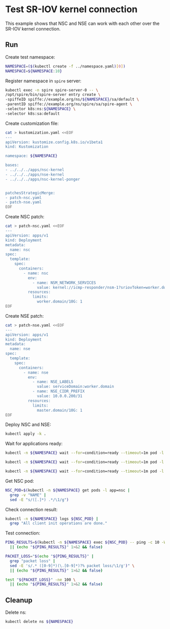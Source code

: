 # Test SR-IOV kernel connection

This example shows that NSC and NSE can work with each other over the SR-IOV kernel connection.

## Run

Create test namespace:
```bash
NAMESPACE=($(kubectl create -f ../namespace.yaml)[0])
NAMESPACE=${NAMESPACE:10}
```

Register namespace in `spire` server:
```bash
kubectl exec -n spire spire-server-0 -- \
/opt/spire/bin/spire-server entry create \
-spiffeID spiffe://example.org/ns/${NAMESPACE}/sa/default \
-parentID spiffe://example.org/ns/spire/sa/spire-agent \
-selector k8s:ns:${NAMESPACE} \
-selector k8s:sa:default
```

Create customization file:
```bash
cat > kustomization.yaml <<EOF
---
apiVersion: kustomize.config.k8s.io/v1beta1
kind: Kustomization

namespace: ${NAMESPACE}

bases:
- ../../../apps/nsc-kernel
- ../../../apps/nse-kernel
- ../../../apps/nsc-kernel-ponger


patchesStrategicMerge:
- patch-nsc.yaml
- patch-nse.yaml
EOF
```

Create NSC patch:
```bash
cat > patch-nsc.yaml <<EOF
---
apiVersion: apps/v1
kind: Deployment
metadata:
  name: nsc
spec:
  template:
    spec:
      containers:
        - name: nsc
          env:
            - name: NSM_NETWORK_SERVICES
              value: kernel://icmp-responder/nsm-1?sriovToken=worker.domain/10G
          resources:
            limits:
              worker.domain/10G: 1
EOF
```

Create NSE patch:
```bash
cat > patch-nse.yaml <<EOF
---
apiVersion: apps/v1
kind: Deployment
metadata:
  name: nse
spec:
  template:
    spec:
      containers:
        - name: nse
          env:
            - name: NSE_LABELS
              value: serviceDomain:worker.domain
            - name: NSE_CIDR_PREFIX
              value: 10.0.0.200/31
          resources:
            limits:
              master.domain/10G: 1
EOF
```

Deploy NSC and NSE:
```bash
kubectl apply -k .
```

Wait for applications ready:
```bash
kubectl -n ${NAMESPACE} wait --for=condition=ready --timeout=1m pod -l app=nsc
```
```bash
kubectl -n ${NAMESPACE} wait --for=condition=ready --timeout=1m pod -l app=nse
```
```bash
kubectl -n ${NAMESPACE} wait --for=condition=ready --timeout=1m pod -l app=ponger
```

Get NSC pod:
```bash
NSC_POD=$(kubectl -n ${NAMESPACE} get pods -l app=nsc |
  grep -v "NAME" |
  sed -E "s/([.]*) .*/\1/g")
```

Check connection result:
```bash
kubectl -n ${NAMESPACE} logs ${NSC_POD} |
  grep "All client init operations are done."
```

Test connection:
```bash
PING_RESULTS=$(kubectl -n ${NAMESPACE} exec ${NSC_POD} -- ping -c 10 -W 1 10.0.0.200 2>&1) \
  || (echo "${PING_RESULTS}" 1>&2 && false)
```
```bash
PACKET_LOSS="$(echo "${PING_RESULTS}" |
  grep "packet loss" |
  sed -E 's/.* ([0-9]*)(\.[0-9]*)?% packet loss/\1/g')" \
  || (echo "${PING_RESULTS}" 1>&2 && false)
```
```bash
test "${PACKET_LOSS}" -ne 100 \
  || (echo "${PING_RESULTS}" 1>&2 && false)
```

## Cleanup

Delete ns:
```bash
kubectl delete ns ${NAMESPACE}
```